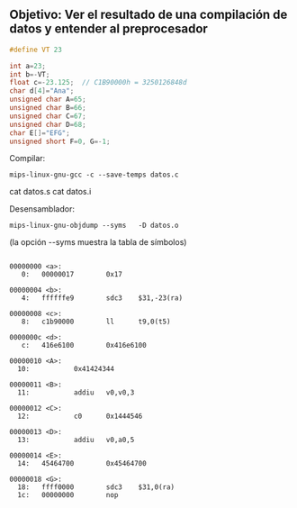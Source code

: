 ## Objetivo: Ver el resultado de una compilación de datos y entender al preprocesador

```c
#define VT 23

int a=23;
int b=-VT;
float c=-23.125;  // C1B90000h = 3250126848d
char d[4]="Ana";
unsigned char A=65;
unsigned char B=66;
unsigned char C=67;
unsigned char D=68;
char E[]="EFG";
unsigned short F=0, G=-1;
```


Compilar:

```mips-linux-gnu-gcc -c --save-temps datos.c```

cat datos.s
cat datos.i

Desensamblador:

```mips-linux-gnu-objdump --syms   -D datos.o```

(la opción --syms muestra la tabla de símbolos)

```assembly

00000000 <a>:
   0:   00000017        0x17

00000004 <b>:
   4:   ffffffe9        sdc3    $31,-23(ra)

00000008 <c>:
   8:   c1b90000        ll      t9,0(t5)

0000000c <d>:
   c:   416e6100        0x416e6100

00000010 <A>:
  10:           0x41424344

00000011 <B>:
  11:           addiu   v0,v0,3

00000012 <C>:
  12:           c0      0x1444546

00000013 <D>:
  13:           addiu   v0,a0,5

00000014 <E>:
  14:   45464700        0x45464700

00000018 <G>:
  18:   ffff0000        sdc3    $31,0(ra)
  1c:   00000000        nop
```